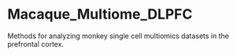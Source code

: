 # Macaque_Multiome_DLPFC
Methods for analyzing monkey single cell multiomics datasets in the prefrontal cortex.
